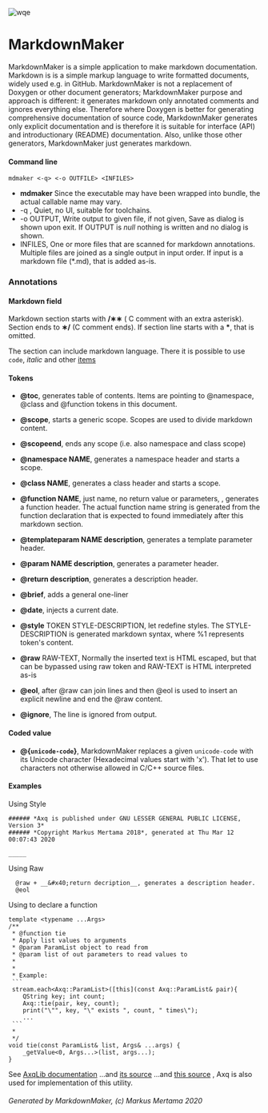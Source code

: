 ![wqe](https://avatars1.githubusercontent.com/u/7837709?s=400&amp;v=4)
# MarkdownMaker

MarkdownMaker is a simple application to make markdown documentation. Markdown is
is a simple markup language to write formatted documents, widely used e.g. in GitHub.
MarkdownMaker is not a replacement of Doxygen or other document generators; MarkdownMaker
purpose and approach is different: it generates markdown only annotated comments and
ignores everything else. Therefore where Doxygen is better for generating comprehensive
documentation of source code, MarkdownMaker generates only explicit documentation and
is therefore it is suitable for interface (API) and introductionary (README) documentation.
Also, unlike those other generators, MarkdownMaker just generates markdown.

#### Command line
`mdmaker <-q> <-o OUTFILE> <INFILES>`

* **mdmaker** Since the executable may have been wrapped into bundle, the actual callable name may vary.
* -q , Quiet, no UI, suitable for toolchains.
* -o OUTPUT, Write output to given file, if not given, Save as dialog is shown upon exit. If OUTPUT
is *null* nothing is written and no dialog is shown.
* INFILES, One or more files that are scanned for markdown annotations. Multiple files are joined
as a single output in input order. If input is a markdown file (*.md), that is added as-is.


### Annotations
#### Markdown field
Markdown section starts with __/&lowast;&lowast;__ ( C comment with an extra asterisk).
Section ends to __&lowast;/__ (C comment ends). If section line starts with a __*__, that is omitted.

The section can include markdown language. There it is possible to use `code`,
*italic* and other [items](https://github.com/adam-p/markdown-here/wiki/Markdown-Cheatsheet)

#### Tokens
+ __&#x40;toc__, generates table of contents. Items are pointing to &#x40;namespace, &#x40;class and &#x40;function tokens in this document.

+ __&#x40;scope__, starts a generic scope. Scopes are used to divide markdown content.

+ __&#x40;scopeend__, ends any scope (i.e. also namespace and class scope)

+ __&#x40;namespace NAME__, generates a namespace header and starts a scope.

+ __&#x40;class NAME__, generates a class header and starts a scope.

+ __&#x40;function NAME__, just name, no return value or parameters, , generates a function header. The actual function name string is generated from the function declaration that is expected to found immediately after this markdown section.

+ __&#x40;templateparam NAME description__, generates a template parameter header.

+ __&#x40;param NAME description__, generates a parameter header.

+ __&#x40;return description__, generates a description header.

+ __&#x40;brief__, adds a general one-liner

+ __&#x40;date__, injects a current date.

+ __&#x40;style__ TOKEN STYLE-DESCRIPTION, let redefine styles. The STYLE-DESCRIPTION is generated markdown syntax, where %1 represents token's content.

+ __&#x40;raw__ RAW-TEXT, Normally the inserted text is HTML escaped, but that can be bypassed using raw token and RAW-TEXT is HTML interpreted as-is

+ __&#x40;eol__, after &#x40;raw can join lines and then &#x40;eol is used to insert an explicit newline and end the &#x40;raw content.

+ __&#x40;ignore__, The line is ignored from output.


#### Coded value
+ __&#x40;{`unicode-code`}__, MarkdownMaker replaces a given `unicode-code` with its Unicode character (Hexadecimal values start with 'x'). That let to use characters not otherwise allowed in C/C++ source files.


#### Examples
Using Style
```
###### *Axq is published under GNU LESSER GENERAL PUBLIC LICENSE, Version 3*  
###### *Copyright Markus Mertama 2018*, generated at Thu Mar 12 00:07:43 2020
 
_____  
```
Using Raw
```
  @raw + __&#x40;return decription__, generates a description header.  
  @eol  
```

Using to declare a function

~~~
template <typename ...Args>  
/**  
 * @function tie  
 * Apply list values to arguments  
 * @param ParamList object to read from  
 * @param list of out parameters to read values to  
 *  
 *  
 * Example:  
 ```  
 stream.each<Axq::ParamList>([this](const Axq::ParamList& pair){  
    QString key; int count;  
    Axq::tie(pair, key, count);  
    print("\"", key, "\" exists ", count, " times\");  
    ...  
 ```  
 *  
 */  
void tie(const ParamList& list, Args& ...args) {  
    _getValue<0, Args...>(list, args...);  
}  
~~~

See [AxqLib documentation](https://github.com/mmertama/AxqLib/blob/master/Axq.md)
...and [its source](https://github.com/mmertama/AxqLib/blob/master/axq.h)
...and [this source](https://github.com/mmertama/MarkdownMaker/blob/master/markdownmaker.h)
, Axq is also used for implementation of this utility.
###### Generated by MarkdownMaker, (c) Markus Mertama 2020 

